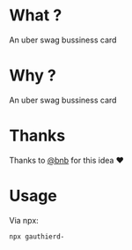 # What ?

An uber swag bussiness card

# Why ?

An uber swag bussiness card

# Thanks

Thanks to [@bnb](https://github.com/bnb/bitandbang) for this idea ❤


# Usage
Via npx:
```
npx gauthierd-
```
